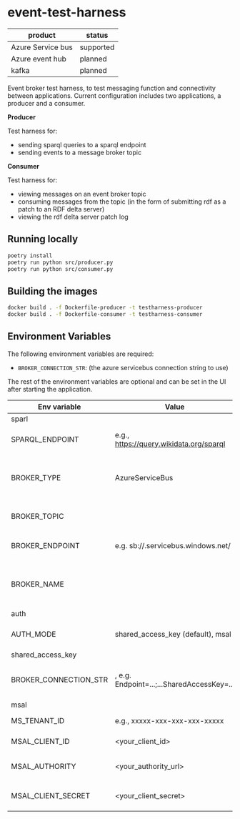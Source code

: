 # event-test-harness

| product           | status    |
| ----------------- | --------- |
| Azure Service bus | supported |
| Azure event hub   | planned   |
| kafka             | planned   |

Event broker test harness, to test messaging function and connectivity between
applications. Current configuration includes two applications, a producer and a consumer.

**Producer**

Test harness for:

- sending sparql queries to a sparql endpoint
- sending events to a message broker topic

**Consumer**

Test harness for:

- viewing messages on an event broker topic
- consuming messages from the topic (in the form of submitting rdf as a patch to an RDF delta server)
- viewing the rdf delta server patch log

## Running locally

```bash
poetry install
poetry run python src/producer.py
poetry run python src/consumer.py
```

## Building the images

```bash
docker build . -f Dockerfile-producer -t testharness-producer
docker build . -f Dockerfile-consumer -t testharness-consumer
```

## Environment Variables

The following environment variables are required:

- `BROKER_CONNECTION_STR`: (the azure servicebus connection string to use)

The rest of the environment variables are optional and can be set in the UI after starting the application.

| Env variable          | Value                                             | Description                              |
| --------------------- | ------------------------------------------------- | ---------------------------------------- |
| sparl                 |                                                   |                                          |
| SPARQL_ENDPOINT       | e.g., https://query.wikidata.org/sparql           | SPARQL endpoint to query                 |
| BROKER_TYPE           | AzureServiceBus                                   | Uses the Azure Service Bus (ASB) adapter |
| BROKER_TOPIC          | <topic-name>                                      | Name of the ASB topic                    |
| BROKER_ENDPOINT       | e.g. sb://<name-space>.servicebus.windows.net/    | ASB endpoint URL                         |
| BROKER_NAME           | <name-space>                                      | Namespace provided when setting up ASB   |
| auth                  |                                                   |                                          |
| AUTH_MODE             | shared_access_key (default), msal                 | The auth mode to use                     |
| shared_access_key     |                                                   |                                          |
| BROKER_CONNECTION_STR | <token>, e.g. Endpoint=...;...SharedAccessKey=... | Connection string including the token    |
| msal                  |                                                   |                                          |
| MS_TENANT_ID          | e.g., xxxxx-xxx-xxx-xxx-xxxxx                     | From Azure portal                        |
| MSAL_CLIENT_ID        | <your_client_id>                                  | Your MSAL client id                      |
| MSAL_AUTHORITY        | <your_authority_url>                              | Your MSAL authority url                  |
| MSAL_CLIENT_SECRET    | <your_client_secret>                              | Your MSAL client secret                  |
